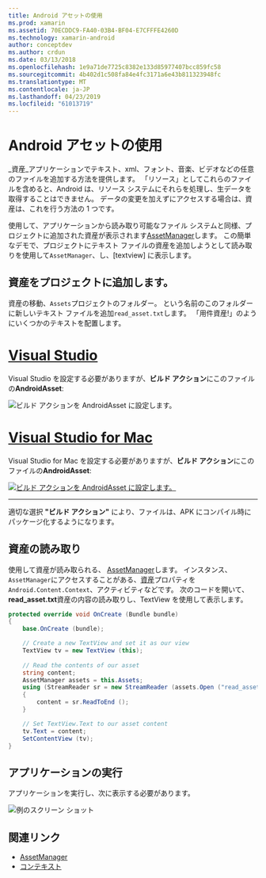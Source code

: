 ```yaml
---
title: Android アセットの使用
ms.prod: xamarin
ms.assetid: 70ECDDC9-FA40-03B4-BF04-E7CFFFE4260D
ms.technology: xamarin-android
author: conceptdev
ms.author: crdun
ms.date: 03/13/2018
ms.openlocfilehash: 1e9a71de7725c8382e133d85977407bcc859fc58
ms.sourcegitcommit: 4b402d1c508fa84e4fc3171a6e43b811323948fc
ms.translationtype: MT
ms.contentlocale: ja-JP
ms.lasthandoff: 04/23/2019
ms.locfileid: "61013719"
---
```

# <a name="using-android-assets"></a>Android アセットの使用

_資産_アプリケーションでテキスト、xml、フォント、音楽、ビデオなどの任意のファイルを追加する方法を提供します。 「リソース」としてこれらのファイルを含めると、Android は、リソース システムにそれらを処理し、生データを取得することはできません。 データの変更を加えずにアクセスする場合は、資産は、これを行う方法の 1 つです。

使用して、アプリケーションから読み取り可能なファイル システムと同様、プロジェクトに追加された資産が表示されます[AssetManager](https://developer.xamarin.com/api/type/Android.Content.Res.AssetManager/)します。
この簡単なデモで、プロジェクトにテキスト ファイルの資産を追加しようとして読み取りを使用して`AssetManager`、し、[textview] に表示します。


## <a name="add-asset-to-project"></a>資産をプロジェクトに追加します。

資産の移動、`Assets`プロジェクトのフォルダー。 という名前のこのフォルダーに新しいテキスト ファイルを追加`read_asset.txt`します。 「用件資産!」のようにいくつかのテキストを配置します。

# <a name="visual-studiotabwindows"></a>[Visual Studio](#tab/windows)

Visual Studio を設定する必要がありますが、**ビルド アクション**にこのファイルの**AndroidAsset**:

![ビルド アクションを AndroidAsset に設定します。](android-assets-images/asset-properties-vs.png) 

# <a name="visual-studio-for-mactabmacos"></a>[Visual Studio for Mac](#tab/macos)

Visual Studio for Mac を設定する必要がありますが、**ビルド アクション**にこのファイルの**AndroidAsset**:

[![ビルド アクションを AndroidAsset に設定します。](android-assets-images/asset-properties-xs-sml.png)](android-assets-images/asset-properties-xs.png#lightbox)

-----

適切な選択 **"ビルド アクション"** により、ファイルは、APK にコンパイル時にパッケージ化するようになります。


## <a name="reading-assets"></a>資産の読み取り

使用して資産が読み取られる、 [AssetManager](https://developer.xamarin.com/api/type/Android.Content.Res.AssetManager/)します。 インスタンス、`AssetManager`にアクセスすることがある、[資産](https://developer.xamarin.com/api/property/Android.Content.Context.Assets/)プロパティを`Android.Content.Context`、アクティビティなどです。
次のコードを開いて、 **read_asset.txt**資産の内容の読み取りし、TextView を使用して表示します。

```csharp
protected override void OnCreate (Bundle bundle)
{
    base.OnCreate (bundle);

    // Create a new TextView and set it as our view
    TextView tv = new TextView (this);
    
    // Read the contents of our asset
    string content;
    AssetManager assets = this.Assets;
    using (StreamReader sr = new StreamReader (assets.Open ("read_asset.txt")))
    {
        content = sr.ReadToEnd ();
    }

    // Set TextView.Text to our asset content
    tv.Text = content;
    SetContentView (tv);
}
```


## <a name="running-the-application"></a>アプリケーションの実行

アプリケーションを実行し、次に表示する必要があります。

![例のスクリーン ショット](android-assets-images/screenshot.png)


## <a name="related-links"></a>関連リンク

- [AssetManager](https://developer.xamarin.com/api/type/Android.Content.Res.AssetManager/)
- [コンテキスト](https://developer.xamarin.com/api/type/Android.Content.Context/)
